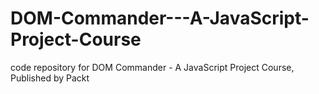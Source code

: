 # DOM-Commander---A-JavaScript-Project-Course
code repository for DOM Commander - A JavaScript Project Course, Published by Packt
